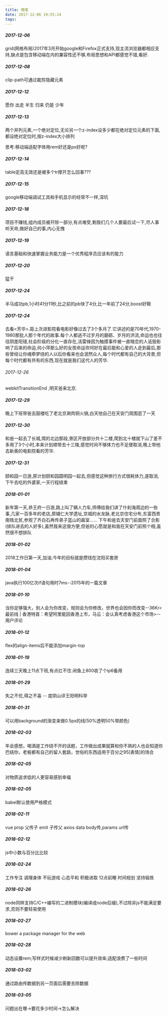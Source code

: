 ```yaml
---
title: 随笔
date: 2017-12-06 19:55:24
tags:
---
```

##### 2017-12-06
grid(网格布局)2017年3月开始google和Firefox正式支持,现主流浏览器都相应支持,缺点是包含移动端在内的兼容性还不够,布局思想和API都感觉不错,看好.
##### 2017-12-08
clip-path可通过裁剪隐藏元素
##### 2017-12-12
愿你
 出走
  半生
归来
  仍是
    少年
##### 2017-12-13
两个并列元素,一个绝对定位,无论另一个z-index设多少都在绝对定位元素的下面,都设绝对定位时,按z-index大小排列 

思考:移动端适配字体用rem好还是px好呢?

##### 2017-12-14
table定高无效还是被多个tr撑开怎么回事???

##### 2017-12-15
google移动端调试工具和手机显示的经常不一样,深坑

##### 2017-12-18
项目不赚钱,组内成员被开除一部分,有点难受,剩我们几个人要最后试一下,尽人事听天命,做好自己的事,内心无愧

##### 2017-12-19
语言基础和快速掌握业务能力是一个优秀程序员应该有的能力

##### 2017-12-20
猛干

##### 2017-12-24
半马成功pb,1小时41分11秒,比之前的pb快了4分,比一年前了24分,boost好鞋

##### 2017-12-24
去看<芳华>.距上次进影院看电影好像过去了3个多月了.它讲述的是70年代,1970-1980那批人那个年代的故事.每个人都逃不过岁月的磨砺、岁月的洪流,命运也也往往阴差阳错,社会阶级的分化一直存在,活雷锋因为触摸事件被一直暗恋的人诋毁影响了后来的命运,何小萍那么好的女孩命运坎坷好在最后能和心爱的人走到最后,那些曾经让你魂牵梦绕的人以后你看来也会泯然众人,每个时代都有自己的大背景,但每个时代都有共有的东西,现在就是我们这代人的芳华.

###### 2017-12-26
webkitTransitionEnd  ,明天爸来北京.

##### 2017-12-29
晚上下班带爸去鼓楼吃了老北京涮肉铜火锅,白天他自己在天安门周围逛了一天

##### 2017-12-30
和爸一起去了长城,爬的北边那段,景区开放部分共十二楼,爬到北十楼就下山了差不多用了3个小时,本来计划顺带去十三陵,感觉时间不够体力也不足便取消,晚上带他去新奥的电影院看的芳华.

##### 2017-12-31
颐和园一日游,原计划颐和园圆明园一起去,但感觉这种旅行方式很耗体力,遂取消,下午去吃的外婆家,一天行程结束

##### 2018-01-01
新年第一天,恭王府一日游,路上叫了辆人力车,师傅给我们讲了什刹海周边的一些事,几家一百多年的老店,原辅仁大学遗址,京城的水龙脉,老北京住宅分布,东富西贵南贱北贫,参观了齐白石再传弟子蓝山的画室......
下午和爸去天安门前面照了合影(排队进去的人好多),虽然我来这很方便,但爸的心愿就是和我在天安门前照个相,虽然很不想排队

##### 2018-01-02
2018工作日第一天,加油,今年的目标就是攒钱在沈阳买套房

##### 2018-01-04
java执行100亿次if语句用时7ms--2015年的一篇文章

##### 2018-01-10
当你足够强大，别人会为你改变，规则会为你修改，世界也会因你而改变--36Kr<最前线 | 香港特首：希望阿里能回香港上市，马云：会认真考虑香港这个市场>--用户评论

##### 2018-01-12
flex的align-items后不能添加margin-top

##### 2018-01-19
连续三天晚上11点下班,有点扛不住.闲鱼上800收了个ip6备用

##### 2018-01-29
失之不忧,得之不喜  -- 度阴山评王阳明科举

##### 2018-01-31
可以用background的渐变来做0.5px的线(50%透明50%带颜色)

##### 2018-02-03
年会感想，喝酒是工作绕不开的话题，工作做出成果就算和你不熟的人也会知道你巴结你，老板都有自己的留人套路，世俗的东西适用于百分之95[表情]的场合

##### 2018-02-05
对物质追求低的人更容易感到幸福

##### 2018-02-05
babel默认使用严格模式

##### 2018-02-11
vue prop 父传子  emit 子传父  axios  data body传,params url传

##### 2018-02-12
js中小数与百分比比较

##### 2018-02-24
工作专注 调理身体 不玩游戏 心态平和 积极进取 12点前睡 时间规划 坚持锻炼

##### 2018-02-26
node同样支持C/C++编写的二进制模块(编译成node后缀),不过除非js不能满足要求,否则不要轻易使用

##### 2018-02-27
bower
a package manager for the web

##### 2018-02-28
动态设置rem;写样式时候减少刷新回数可以提升效率;适配浪费了一些时间

##### 2018-03-02
通过路由传数据到另一页面后需要去除数据

##### 2018-03-05
问题出在哪->要花多少时间->怎么解决